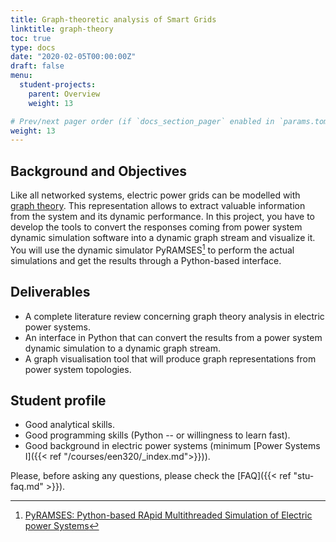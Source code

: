 ```yaml
---
title: Graph-theoretic analysis of Smart Grids
linktitle: graph-theory
toc: true
type: docs
date: "2020-02-05T00:00:00Z"
draft: false
menu:
  student-projects:
    parent: Overview
    weight: 13

# Prev/next pager order (if `docs_section_pager` enabled in `params.toml`)
weight: 13
---
```


## Background and Objectives

Like all networked systems, electric power grids can be modelled with [graph theory](https://en.wikipedia.org/wiki/Graph_theory). This representation allows to extract valuable information from the system and its dynamic performance. In this project, you have to develop the tools to convert the responses coming from power system dynamic simulation software into a dynamic graph stream and visualize it. You will use the dynamic simulator PyRAMSES[^PyRAMSES] to perform the actual simulations and get the results through a Python-based interface.

## Deliverables

- A complete literature review concerning graph theory analysis in electric power systems.
- An interface in Python that can convert the results from a power system dynamic simulation to a dynamic graph stream.
- A graph visualisation tool that will produce graph representations from power system topologies.

## Student profile

- Good analytical skills.
- Good programming skills (Python -- or willingness to learn fast).
- Good background in electric power systems (minimum [Power Systems I]({{< ref "/courses/een320/_index.md">}})).

[^PyRAMSES]: [PyRAMSES: Python-based RApid Multithreaded Simulation of Electric power Systems](https://pyramses.paristidou.info/)

Please, before asking any questions, please check the [FAQ]({{< ref "stu-faq.md" >}}).
